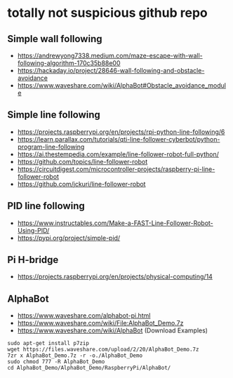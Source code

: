 # totally not suspicious github repo

## Simple wall following
- https://andrewyong7338.medium.com/maze-escape-with-wall-following-algorithm-170c35b88e00
- https://hackaday.io/project/28646-wall-following-and-obstacle-avoidance
- https://www.waveshare.com/wiki/AlphaBot#Obstacle_avoidance_module

## Simple line following
- https://projects.raspberrypi.org/en/projects/rpi-python-line-following/6
- https://learn.parallax.com/tutorials/qti-line-follower-cyberbot/python-program-line-following
- https://ai.thestempedia.com/example/line-follower-robot-full-python/
- https://github.com/topics/line-follower-robot
- https://circuitdigest.com/microcontroller-projects/raspberry-pi-line-follower-robot
- https://github.com/jckuri/line-follower-robot

## PID line following
- https://www.instructables.com/Make-a-FAST-Line-Follower-Robot-Using-PID/
- https://pypi.org/project/simple-pid/

## Pi H-bridge
- https://projects.raspberrypi.org/en/projects/physical-computing/14

## AlphaBot
- https://www.waveshare.com/alphabot-pi.html
- https://www.waveshare.com/wiki/File:AlphaBot_Demo.7z
- https://www.waveshare.com/wiki/AlphaBot (Download Examples)

```shell
sudo apt-get install p7zip
wget https://files.waveshare.com/upload/2/20/AlphaBot_Demo.7z
7zr x AlphaBot_Demo.7z -r -o./AlphaBot_Demo
sudo chmod 777 -R AlphaBot_Demo
cd AlphaBot_Demo/AlphaBot_Demo/RaspberryPi/AlphaBot/
```
